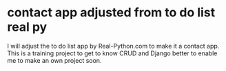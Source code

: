 # contact app adjusted from to do list real py
 I will adjust the to do list app by Real-Python.com to make it a contact app. This is a training project to get to know CRUD and Django better to enable me to make an own project soon.
